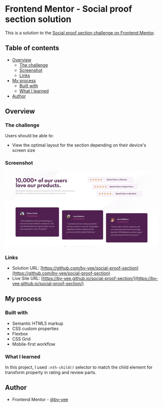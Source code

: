 # Frontend Mentor - Social proof section solution

This is a solution to the [Social proof section challenge on Frontend Mentor](https://www.frontendmentor.io/challenges/social-proof-section-6e0qTv_bA).

## Table of contents

- [Overview](#overview)
  - [The challenge](#the-challenge)
  - [Screenshot](#screenshot)
  - [Links](#links)
- [My process](#my-process)
  - [Built with](#built-with)
  - [What I learned](#what-i-learned)
- [Author](#author)

## Overview

### The challenge

Users should be able to:

- View the optimal layout for the section depending on their device's screen size

### Screenshot

![Project Screenshot](./images/desktop-screenshot.jpg)

### Links

- Solution URL: [https://github.com/by-yee/social-proof-section](https://github.com/by-yee/social-proof-section)
- Live Site URL: [https://by-yee.github.io/social-proof-section/](https://by-yee.github.io/social-proof-section/)

## My process

### Built with

- Semantic HTML5 markup
- CSS custom properties
- Flexbox
- CSS Grid
- Mobile-first workflow

### What I learned

In this project, I used ```:nth-child()``` selector to match the child element for transform property in rating and review parts.

## Author

- Frontend Mentor - [@by-yee](https://www.frontendmentor.io/profile/by-yee)
